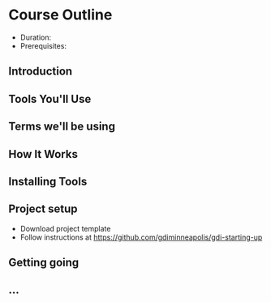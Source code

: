 # Course Outline

* Duration:
* Prerequisites:

## Introduction

## Tools You'll Use

## Terms we'll be using

## How It Works

## Installing Tools

## Project setup

* Download project template
* Follow instructions at https://github.com/gdiminneapolis/gdi-starting-up

## Getting going

## ...
